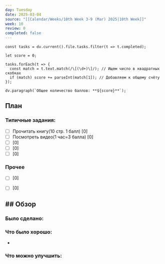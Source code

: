 ```yaml
---
day: Tuesday
date: 2025-03-04
source: "[[Calendar/Weeks/10th Week 3-9 (Mar) 2025|10th Week]]"
week: 10
review: 0
completed: false
---
```


```dataviewjs
const tasks = dv.current().file.tasks.filter(t => t.completed);

let score = 0;

tasks.forEach(t => {
  const match = t.text.match(/\[(\d+)\]/); // Ищем число в квадратных скобках
  if (match) score += parseInt(match[1]); // Добавляем к общему счёту
});

dv.paragraph(`Общее количество баллов: **${score}**`);

```
## План

### Типичные задания:
- [ ] Прочитать книгу(10 стр. 1 балл) [0]
- [ ] Посмотреть видео(1 час=3 балла) [0]
- [ ] [0]
- [ ] [0]
- [ ] [0]
### Прочее
- [ ] [0]
- [ ] [0]


## ## Обзор

### Было сделано:






### Что было хорошо:
 - 


### Что можно улучшить:
